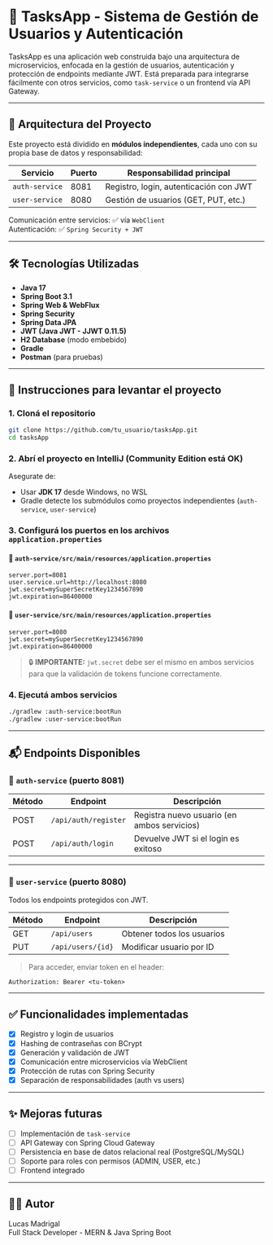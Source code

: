 
# 🧠 TasksApp - Sistema de Gestión de Usuarios y Autenticación

TasksApp es una aplicación web construida bajo una arquitectura de microservicios, enfocada en la gestión de usuarios, autenticación y protección de endpoints mediante JWT. Está preparada para integrarse fácilmente con otros servicios, como `task-service` o un frontend vía API Gateway.

---

## 🧩 Arquitectura del Proyecto

Este proyecto está dividido en **módulos independientes**, cada uno con su propia base de datos y responsabilidad:

| Servicio       | Puerto | Responsabilidad principal                     |
|----------------|--------|-----------------------------------------------|
| `auth-service` | 8081   | Registro, login, autenticación con JWT        |
| `user-service` | 8080   | Gestión de usuarios (GET, PUT, etc.)          |

Comunicación entre servicios: ✅ vía `WebClient`  
Autenticación: ✅ `Spring Security + JWT`

---

## 🛠️ Tecnologías Utilizadas

- **Java 17**
- **Spring Boot 3.1**
- **Spring Web & WebFlux**
- **Spring Security**
- **Spring Data JPA**
- **JWT (Java JWT - JJWT 0.11.5)**
- **H2 Database** (modo embebido)
- **Gradle**
- **Postman** (para pruebas)

---

## 🚀 Instrucciones para levantar el proyecto

### 1. Cloná el repositorio

```bash
git clone https://github.com/tu_usuario/tasksApp.git
cd tasksApp
```

### 2. Abrí el proyecto en IntelliJ (Community Edition está OK)

Asegurate de:
- Usar **JDK 17** desde Windows, no WSL
- Gradle detecte los submódulos como proyectos independientes (`auth-service`, `user-service`)

### 3. Configurá los puertos en los archivos `application.properties`

#### 📁 `auth-service/src/main/resources/application.properties`
```properties
server.port=8081
user.service.url=http://localhost:8080
jwt.secret=mySuperSecretKey1234567890
jwt.expiration=86400000
```

#### 📁 `user-service/src/main/resources/application.properties`
```properties
server.port=8080
jwt.secret=mySuperSecretKey1234567890
jwt.expiration=86400000
```

> 🔒 **IMPORTANTE:** `jwt.secret` debe ser el mismo en ambos servicios para que la validación de tokens funcione correctamente.

### 4. Ejecutá ambos servicios

```bash
./gradlew :auth-service:bootRun
./gradlew :user-service:bootRun
```

---

## 📬 Endpoints Disponibles

### 🔐 `auth-service` (puerto 8081)

| Método | Endpoint           | Descripción              |
|--------|--------------------|--------------------------|
| POST   | `/api/auth/register` | Registra nuevo usuario (en ambos servicios) |
| POST   | `/api/auth/login`    | Devuelve JWT si el login es exitoso         |

---

### 👤 `user-service` (puerto 8080)

Todos los endpoints protegidos con JWT.

| Método | Endpoint        | Descripción                     |
|--------|-----------------|---------------------------------|
| GET    | `/api/users`    | Obtener todos los usuarios      |
| PUT    | `/api/users/{id}` | Modificar usuario por ID       |

> Para acceder, enviar token en el header:
```
Authorization: Bearer <tu-token>
```

---

## ✅ Funcionalidades implementadas

- [x] Registro y login de usuarios
- [x] Hashing de contraseñas con BCrypt
- [x] Generación y validación de JWT
- [x] Comunicación entre microservicios vía WebClient
- [x] Protección de rutas con Spring Security
- [x] Separación de responsabilidades (auth vs users)

---

## ✨ Mejoras futuras

- [ ] Implementación de `task-service`
- [ ] API Gateway con Spring Cloud Gateway
- [ ] Persistencia en base de datos relacional real (PostgreSQL/MySQL)
- [ ] Soporte para roles con permisos (ADMIN, USER, etc.)
- [ ] Frontend integrado

---

## 🧑‍💻 Autor

Lucas Madrigal  
Full Stack Developer - MERN & Java Spring Boot  
